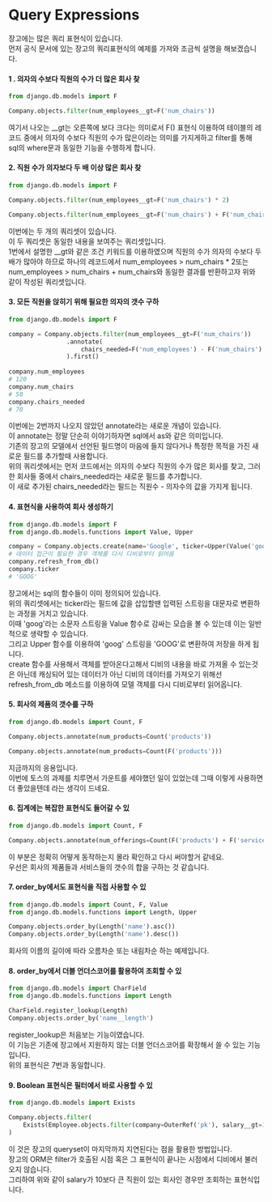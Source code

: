 # Query Expressions

장고에는 많은 쿼리 표현식이 있습니다.  
먼저 공식 문서에 있는 장고의 쿼리표현식의 예제를 가져와 조금씩 설명을 해보겠습니다.

#### 1 . 의자의 수보다 직원의 수가 더 많은 회사 찾

```python
from django.db.models import F

Company.objects.filter(num_employees__gt=F('num_chairs'))
```

여기서 나오는 \_\_gt는 오른쪽에 보다 크다는 의미로서 F\(\) 표현식 이용하여 테이블의 레코드 중에서 의자의 수보다 직원의 수가 많은이라는 의미를 가지게하고 filter를 통해 sql의 where문과 동일한 기능을 수행하게 합니다.

#### 2. 직원 수가 의자보다 두 배 이상 많은 회사 찾

```python
from django.db.models import F

Company.objects.filter(num_employees__gt=F('num_chairs') * 2)

Company.objects.filter(num_employees__gt=F('num_chairs') + F('num_chairs'))
```

이번에는 두 개의 쿼리셋이 있습니다.  
이 두 쿼리셋은 동일한 내용을 보여주는 쿼리셋입니다.  
1번에서 설명한 \_\_gt와 같은 조건 키워드를 이용하였으며 직원의 수가 의자의 수보다 두 배가 많아야 하므로 하나의 레코드에서 num\_employees &gt; num\_chairs \* 2또는 num\_employees &gt; num\_chairs + num\_chairs와 동일한 결과를 반환하고자 위와 같이 작성된 쿼리셋입니다.

#### 3. 모든 직원을 앉히기 위해 필요한 의자의 갯수 구하

```python
from django.db.models import F

company = Company.objects.filter(num_employees__gt=F('num_chairs'))
                .annotate(
                    chairs_needed=F('num_employees') - F('num_chairs')
                ).first()
                
company.num_employees
# 120
company.num_chairs
# 50
company.chairs_needed
# 70
```

이번에는 2번까지 나오지 않았던 annotate라는 새로운 개념이 있습니다.  
이 annotate는 정말 단순히 이야기하자면 sql에서 as와 같은 의미입니다.  
기존의 장고의 모델에서 선언된 필드명이 마음에 들지 않다거나 특정한 목적을 가진 새로운 필드를 추가할때 사용합니다.  
위의 쿼리셋에서는 먼저 코드에서는 의자의 수보다 직원의 수가 많은 회사를 찾고, 그러한 회사들 중에서 chairs\_needed라는 새로운 필드를 추가합니다.  
이 새로 추가된 chairs\_needed라는 필드는 직원수 - 의자수의 값을 가지게 됩니다.

#### 4. 표현식을 사용하여 회사 생성하기

```python
from django.db.models import F
from django.db.models.functions import Value, Upper

company = Company.objects.create(name='Google', ticker=Upper(Value('goog')))
# 데이터 접근이 필요한 경우 객체를 다시 디비로부터 읽어옴
company.refresh_from_db()
company.ticker
# 'GOOG'
```

장고에서는 sql의 함수들이 이미 정의되어 있습니다.  
위의 쿼리셋에서는 ticker라는 필드에 값을 삽입할땐 입력된 스트링을 대문자로 변환하는 과정을 거치고 있습니다.  
이때 'goog'라는 소문자 스트링을 Value 함수로 감싸는 모습을 볼 수 있는데 이는 일반적으로 생략할 수 있습니다.  
그리고 Upper 함수를 이용하여 'goog' 스트링을 'GOOG'로 변환하여 저장을 하게 됩니다.  
create 함수를 사용해서 객체를 받아온다고해서 디비의 내용을 바로 가져올 수 있는것은 아닌데 캐싱되어 있는 데이터가 아닌 디비의 데이터를 가져오기 위해선 refresh\_from\_db 메소드를 이용하여 모델 객체를 다시 디비로부터 읽어옵니다.

#### 5. 회사의 제품의 갯수를 구하

```python
from django.db.models import Count, F

Company.objects.annotate(num_products=Count('products'))

Company.objects.annotate(num_products=Count(F('products')))
```

지금까지의 응용입니다.  
이번에 토스의 과제를 치루면서 가운트를 세야했던 일이 있었는데 그때 이렇게 사용하면 더 좋았을텐데 라는 생각이 드네요.

#### 6. 집계에는 복잡한 표현식도 들어갈 수 있

```python
from django.db.models import Count, F

Company.objects.annotate(num_offerings=Count(F('products') + F('services')))
```

이 부분은 정확히 어떻게 동작하는지 몰라 확인하고 다시 써야할거 같네요.  
우선은 회사의 제품들과 서비스들의 갯수의 합을 구하는 것 같습니다.

#### 7. order\_by에서도 표현식을 직접 사용할 수 있

```python
from django.db.models import Count, F, Value
from django.db.models.functions import Length, Upper

Company.objects.order_by(Length('name').asc())
Company.objects.order_by(Length('name').desc())
```

회사의 이름의 길이에 따라 오름차순 또는 내림차순 하는 예제입니다.

#### 8. order\_by에서 더블 언더스코어를 활용하여 조회할 수 있

```python
from django.db.models import CharField
from django.db.models.functions import Length

CharField.register_lookup(Length)
Company.objects.order_by('name__length')
```

register\_lookup은 처음보는 기능이였습니다.  
이 기능은 기존에 장고에서 지원하지 않는 더블 언더스코어를 확장해서 쓸 수 있는 기능입니다.  
위의 표현식은 7번과 동일합니다.

#### 9. Boolean 표현식은 필터에서 바로 사용할 수 있

```python
from django.db.models import Exists

Company.objects.filter(
    Exists(Employee.objects.filter(company=OuterRef('pk'), salary__gt=10))
)
```

이 것은 장고의 queryset이 마지막까지 지연된다는 점을 활용한 방법입니다.  
장고의 ORM은 filter가 호출된 시점 혹은 그 표현식이 끝나는 시점에서 디비에서 불러오지 않습니다.  
그리하여 위와 같이 salary가 10보다 큰 직원이 있는 회사인 경우만 조회하는 표현식입니다.

